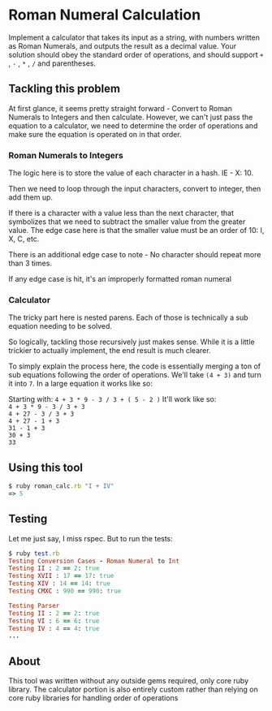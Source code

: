 # Roman Numeral Calculation

Implement a calculator that takes its input as a string, with numbers written as Roman Numerals, and outputs the result as a decimal value. Your solution should obey the standard order of operations, and should support `+` , `-` , `*` , `/` and parentheses.

## Tackling this problem

At first glance, it seems pretty straight forward - Convert to Roman Numerals to Integers and then calculate. However, we can't just pass the equation to a calculator, we need to determine the order of operations and make sure the equation is operated on in that order.

### Roman Numerals to Integers

The logic here is to store the value of each character in a hash. IE - X: 10.

Then we need to loop through the input characters, convert to integer, then add them up.

If there is a character with a value less than the next character, that symbolizes that we need to subtract the smaller value from the greater value. The edge case here is that the smaller value must be an order of 10: I, X, C, etc.

There is an additional edge case to note - No character should repeat more than 3 times.

If any edge case is hit, it's an improperly formatted roman numeral

### Calculator

The tricky part here is nested parens. Each of those is technically a sub equation needing to be solved.

So logically, tackling those recursively just makes sense. While it is a little trickier to actually implement, the end result is much clearer.

To simply explain the process here, the code is essentially merging a ton of sub equations following the order of operations. We'll take `(4 + 3)` and turn it into `7`. In a large equation it works like so:

Starting with: `4 + 3 * 9 - 3 / 3 + ( 5 - 2 )`
It'll work like so:  
`4 + 3 * 9 - 3 / 3 + 3`  
`4 + 27 - 3 / 3 + 3`  
`4 + 27 - 1 + 3`  
`31 - 1 + 3`  
`30 + 3`  
`33`  


## Using this tool

```ruby
$ ruby roman_calc.rb "I + IV"
=> 5
```

## Testing

Let me just say, I miss rspec. But to run the tests:

```ruby
$ ruby test.rb
Testing Conversion Cases - Roman Numeral to Int
Testing II : 2 == 2: true
Testing XVII : 17 == 17: true
Testing XIV : 14 == 14: true
Testing CMXC : 990 == 990: true

Testing Parser
Testing II : 2 == 2: true
Testing VI : 6 == 6: true
Testing IV : 4 == 4: true
...
```

## About

This tool was written without any outside gems required, only core ruby library. The calculator portion is also entirely custom rather than relying on core ruby libraries for handling order of operations
